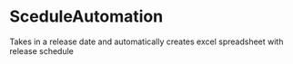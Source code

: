 # SceduleAutomation
Takes in a release date and automatically creates excel spreadsheet with release schedule

